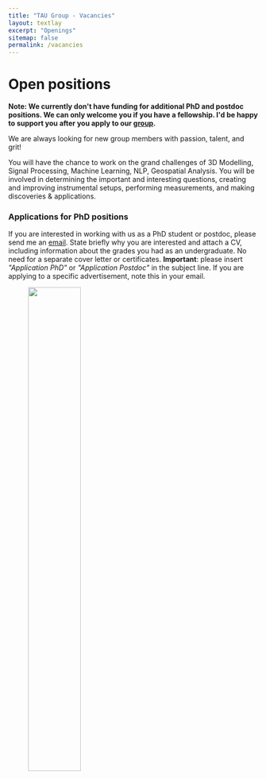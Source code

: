 ```yaml
---
title: "TAU Group - Vacancies"
layout: textlay
excerpt: "Openings"
sitemap: false
permalink: /vacancies
---
```


# Open positions

**Note: We currently don't have funding for additional PhD and postdoc positions. We can only welcome you if you have a fellowship. I'd be happy to support you after you apply to our [group](/).**




We are always looking for new group members with passion, talent, and grit!

You will have the chance to work on the grand challenges of 3D Modelling, Signal Processing, Machine Learning, NLP, Geospatial Analysis. You will be involved in determining the important and interesting questions, creating and improving instrumental setups, performing measurements, and making discoveries & applications.


### Applications for PhD positions
If you are interested in working with us as a PhD student or postdoc, please send me an [email](mailto:johndoe@tamu.edu). State briefly why you are interested and attach a CV, including information about the grades you had as an undergraduate. No need for a separate cover letter or certificates. **Important**: please insert _"Application PhD"_ or _"Application Postdoc"_ in the subject line. If you are applying to a specific advertisement, note this in your email.

<figure>
<img src="{{ site.url }}{{ site.baseurl }}/images/picpic/Gallery/DSC_0696.jpeg" width="50%">
</figure>
